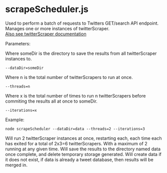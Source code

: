 # scrapeScheduler.js
Used to perform a batch of requests to Twitters GET/search API endpoint.
Manages one or more instances of twitterScraper.  
[Also see twitterScraper documentation](https://github.com/chgibb/reimagined-pancake/blob/master/src/scrapeScheduler/readme.md)

Parameters:

Where someDir is the directory to save the results from all twitterScraper instances to.

```
--dataDir=someDir
```

Where n is the total number of twitterScrapers to run at once.
```
--threads=n
```

Where x is the total number of times to run n twitterScrapers before commiting the results all at once
to someDir.
```
--iterations=x
```

Example:
```
node scrapeScheduler --dataDir=data --threads=2 --iterations=3
```
Will run 2 twitterScraper instances at once, restarting each, each time each has exited for a total of 2x3=6 twitterScrapers.
With a maximum of 2 running at any given time. Will save the results to the directory named data once complete, and delete temporary storage generated.
Will create data if it does not exist, if data is already a tweet database, then results will be merged in.

